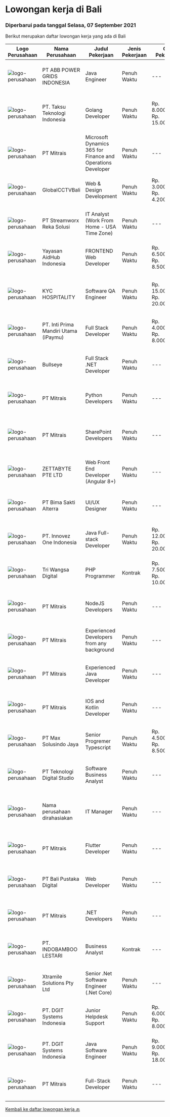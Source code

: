 
  # Lowongan kerja di Bali

  ### Diperbarui pada tanggal Selasa, 07 September 2021

  Berikut merupakan daftar lowongan kerja yang ada di Bali

  |Logo Perusahaan | Nama Perusahaan | Judul Pekerjaan | Jenis Pekerjaan | Gaji Pekerjaan | Lokasi | Deskripsi | Tanggal diunggah | Pranala |
  | -------------- | --------------- | --------------- | --------- | --------- | -------------- | ------- | ----------- | ----------- |
  |![logo-perusahaan](https://image-service-cdn.seek.com.au/b3fe854be3973c665f63bfc95f2af6cbfe248716/ee4dce1061f3f616224767ad58cb2fc751b8d2dc)|PT ABB POWER GRIDS INDONESIA|Java Engineer|Penuh Waktu|---|Badung|Hitachi ABB Power Grids is a pioneering technology leader that is helping to increase access to affordable, reliable, sustainable and modern energy...|Senin, 06 September 2021|https://www.jobstreet.co.id/id/job/java-engineer-3611950?token=0~3a137c29-ea74-49c0-a46c-c97d36de1500&sectionRank=1&jobId=jobstreet-id-job-3611950|
|![logo-perusahaan](https://image-service-cdn.seek.com.au/cdad7eadbef6a47d2c5b4d08a7c1b9886e8f7f8f/ee4dce1061f3f616224767ad58cb2fc751b8d2dc)|PT. Taksu Teknologi Indonesia|Golang Developer|Penuh Waktu|Rp. 8.000.000-Rp. 15.000.000|Tangerang|Let’s Build Your Future with Us! Taksu Teknologi is a software development company with presence in Singapore and Indonesia (Bali and Tangerang). We...|Minggu, 05 September 2021|https://www.jobstreet.co.id/id/job/golang-developer-3605555?token=0~3a137c29-ea74-49c0-a46c-c97d36de1500&sectionRank=2&jobId=jobstreet-id-job-3605555|
|![logo-perusahaan](https://image-service-cdn.seek.com.au/969b0c47f133a1e0155056a5d964c63953dd6304/ee4dce1061f3f616224767ad58cb2fc751b8d2dc)|PT Mitrais|Microsoft Dynamics 365 for Finance and Operations Developer|Penuh Waktu|---|Denpasar|Build your Career with Mitrais! We're looking for an experienced Microsoft Dynamics 365 for Finance and Operations Developer to be part of our...|Minggu, 05 September 2021|https://www.jobstreet.co.id/id/job/microsoft-dynamics-365-for-finance-and-operations-developer-3610631?token=0~3a137c29-ea74-49c0-a46c-c97d36de1500&sectionRank=3&jobId=jobstreet-id-job-3610631|
|![logo-perusahaan](https://image-service-cdn.seek.com.au/ad6b76ed4061fd1c6057b554ff158c654b44fdc3/ee4dce1061f3f616224767ad58cb2fc751b8d2dc)|GlobalCCTVBali|Web & Design Development|Penuh Waktu|Rp. 3.000.000-Rp. 4.200.000|Bali|Requirements1.       Pendidikan minimal S12.       Jurusan IT lebih diutamakan3.       Usia minimal 24 tahun4.       Memiliki pengalaman di bidang Web...|Sabtu, 04 September 2021|https://www.jobstreet.co.id/id/job/web-design-development-3604314?token=0~3a137c29-ea74-49c0-a46c-c97d36de1500&sectionRank=4&jobId=jobstreet-id-job-3604314|
|![logo-perusahaan](https://image-service-cdn.seek.com.au/cd7e06fc22850c741eb8275c78b78d2cd1ec15f8/ee4dce1061f3f616224767ad58cb2fc751b8d2dc)|PT Streamworx Reka Solusi|IT Analyst (Work From Home - USA Time Zone)|Penuh Waktu|---|Jakarta Raya|Responsibilities: Troubleshoot and improve existing processes: This can include processes that are written in JavaScript, or REST/SOAP Processes....|Jumat, 03 September 2021|https://www.jobstreet.co.id/id/job/it-analyst-work-from-home-usa-time-zone-3617936?token=0~3a137c29-ea74-49c0-a46c-c97d36de1500&sectionRank=5&jobId=jobstreet-id-job-3617936|
|![logo-perusahaan](https://image-service-cdn.seek.com.au/9b692f209622949279e729a0faf85c537e22289b/ee4dce1061f3f616224767ad58cb2fc751b8d2dc)|Yayasan AidHub Indonesia|FRONTEND Web Developer|Penuh Waktu|Rp. 6.500.000-Rp. 8.500.000|Badung|Job DescriptionResponsibilities: This role will report to the IT Manager Candidate must be able to manage the complete software development process of...|Jumat, 03 September 2021|https://www.jobstreet.co.id/id/job/frontend-web-developer-3610873?token=0~3a137c29-ea74-49c0-a46c-c97d36de1500&sectionRank=6&jobId=jobstreet-id-job-3610873|
|![logo-perusahaan](https://us.123rf.com/450wm/pavelstasevich/pavelstasevich1811/pavelstasevich181101027/112815900-stock-vector-no-image-available-icon-flat-vector.jpg?ver=6)|KYC HOSPITALITY|Software QA Engineer|Penuh Waktu|Rp. 15.000.000-Rp. 20.000.000|Bali|MINIMUM 5 YEARS QA EXPERIENCEKYC is the global technology ecosystem for Hotels, focused on revolutionizing the archaic workflow that has plagued the...|Kamis, 02 September 2021|https://www.jobstreet.co.id/id/job/software-qa-engineer-4649415/origin/my?token=0~3a137c29-ea74-49c0-a46c-c97d36de1500&sectionRank=7&jobId=jobstreet-my-job-4649415|
|![logo-perusahaan](https://image-service-cdn.seek.com.au/3cfcf3b08437c3b9e8bce9eefde4d326596fb58a/ee4dce1061f3f616224767ad58cb2fc751b8d2dc)|PT. Inti Prima Mandiri Utama (iPaymu)|Full Stack Developer|Penuh Waktu|Rp. 4.000.000-Rp. 8.000.000|Denpasar|Kualifikasi:  Menguasai Laravel Framework Bisa bekerja dalam TIM Bisa bekerja dalam DEADLINE Supel &amp; KREATIF! LOYAL Berintegritas tinggi|Kamis, 02 September 2021|https://www.jobstreet.co.id/id/job/full-stack-developer-3616758?token=0~3a137c29-ea74-49c0-a46c-c97d36de1500&sectionRank=8&jobId=jobstreet-id-job-3616758|
|![logo-perusahaan](https://image-service-cdn.seek.com.au/bbf2137c41f12d6e9394eaecc245409d87abbbf0/ee4dce1061f3f616224767ad58cb2fc751b8d2dc)|Bullseye|Full Stack .NET Developer|Penuh Waktu|---|Bali|The support &amp; site reliability engineer (SSRE) – the position was established to support the software development and improvement of our platform...|Kamis, 02 September 2021|https://www.jobstreet.co.id/id/job/full-stack-net-developer-3602408?token=0~3a137c29-ea74-49c0-a46c-c97d36de1500&sectionRank=9&jobId=jobstreet-id-job-3602408|
|![logo-perusahaan](https://image-service-cdn.seek.com.au/969b0c47f133a1e0155056a5d964c63953dd6304/ee4dce1061f3f616224767ad58cb2fc751b8d2dc)|PT Mitrais|Python Developers|Penuh Waktu|---|Bali|Build your Career with Mitrais !  We're looking for experienced Python Developers to be part of our team. What will you be doing?  Liasing with...|Kamis, 02 September 2021|https://www.jobstreet.co.id/id/job/python-developers-3606917?token=0~3a137c29-ea74-49c0-a46c-c97d36de1500&sectionRank=10&jobId=jobstreet-id-job-3606917|
|![logo-perusahaan](https://image-service-cdn.seek.com.au/969b0c47f133a1e0155056a5d964c63953dd6304/ee4dce1061f3f616224767ad58cb2fc751b8d2dc)|PT Mitrais|SharePoint Developers|Penuh Waktu|---|Denpasar|Build your Career with Mitrais ! We're looking for experienced SharePoint Developers to be part of our team  What will you be doing? Develop REST APIs...|Rabu, 01 September 2021|https://www.jobstreet.co.id/id/job/sharepoint-developers-3606460?token=0~3a137c29-ea74-49c0-a46c-c97d36de1500&sectionRank=11&jobId=jobstreet-id-job-3606460|
|![logo-perusahaan](https://image-service-cdn.seek.com.au/a9ad8fdd00d66418bb5e9ec41ddbc2318ccec822/ee4dce1061f3f616224767ad58cb2fc751b8d2dc)|ZETTABYTE PTE LTD|Web Front End Developer (Angular 8+)|Penuh Waktu|---|Badung|Company Introduction Zettabyte is a software development company that focuses on the education sector. We work together with our multicultural team...|Kamis, 02 September 2021|https://www.jobstreet.co.id/id/job/web-front-end-developer-angular-8-3616643?token=0~3a137c29-ea74-49c0-a46c-c97d36de1500&sectionRank=12&jobId=jobstreet-id-job-3616643|
|![logo-perusahaan](https://image-service-cdn.seek.com.au/3b449304b19b7a5909fe2d6166b69cb2e3dfc9ad/ee4dce1061f3f616224767ad58cb2fc751b8d2dc)|PT Bima Sakti Alterra|UI/UX Designer|Penuh Waktu|---|Denpasar|Job Description Implement recent studies and findings to establish the best overall design elements to include in UX design experiences  Create...|Rabu, 01 September 2021|https://www.jobstreet.co.id/id/job/ui-ux-designer-3616070?token=0~3a137c29-ea74-49c0-a46c-c97d36de1500&sectionRank=13&jobId=jobstreet-id-job-3616070|
|![logo-perusahaan](https://image-service-cdn.seek.com.au/b298687ae02f9798573838624580ad51c34fe2f1/ee4dce1061f3f616224767ad58cb2fc751b8d2dc)|PT. Innovez One Indonesia|Java Full-stack Developer|Penuh Waktu|Rp. 12.000.000-Rp. 20.000.000|Jakarta Raya|We are looking for a dynamic and talented Java Full Stack Developer with strong OOAD background to join our global team. You will work in a SCRUM team...|Rabu, 01 September 2021|https://www.jobstreet.co.id/id/job/java-full-stack-developer-3602285?token=0~3a137c29-ea74-49c0-a46c-c97d36de1500&sectionRank=14&jobId=jobstreet-id-job-3602285|
|![logo-perusahaan](https://image-service-cdn.seek.com.au/32e5ca8b5276ef4e997f15cb0b15d7ad78171bde/ee4dce1061f3f616224767ad58cb2fc751b8d2dc)|Tri Wangsa Digital|PHP Programmer|Kontrak|Rp. 7.500.000-Rp. 10.000.000|Bali|We are looking for a full-time in-house person Junior-Mid Laravel Programmer.Requirements: Excellent in PHP (Laravel Framework) Familiar with OOP,...|Kamis, 02 September 2021|https://www.jobstreet.co.id/id/job/php-programmer-3617275?token=0~3a137c29-ea74-49c0-a46c-c97d36de1500&sectionRank=15&jobId=jobstreet-id-job-3617275|
|![logo-perusahaan](https://image-service-cdn.seek.com.au/969b0c47f133a1e0155056a5d964c63953dd6304/ee4dce1061f3f616224767ad58cb2fc751b8d2dc)|PT Mitrais|NodeJS Developers|Penuh Waktu|---|Bali|Build your Career with Mitrais! We're urgently looking for experienced NodeJS Developers to be part of our team for an immediate start.Our client is a...|Selasa, 31 Agustus 2021|https://www.jobstreet.co.id/id/job/nodejs-developers-3601182?token=0~3a137c29-ea74-49c0-a46c-c97d36de1500&sectionRank=16&jobId=jobstreet-id-job-3601182|
|![logo-perusahaan](https://image-service-cdn.seek.com.au/969b0c47f133a1e0155056a5d964c63953dd6304/ee4dce1061f3f616224767ad58cb2fc751b8d2dc)|PT Mitrais|Experienced Developers from any background|Penuh Waktu|---|Bali|Build your Career with Mitrais !  We're looking for experienced Software Engineers from any background to be part of our team.  What will you...|Selasa, 31 Agustus 2021|https://www.jobstreet.co.id/id/job/experienced-developers-from-any-background-3601164?token=0~3a137c29-ea74-49c0-a46c-c97d36de1500&sectionRank=17&jobId=jobstreet-id-job-3601164|
|![logo-perusahaan](https://image-service-cdn.seek.com.au/969b0c47f133a1e0155056a5d964c63953dd6304/ee4dce1061f3f616224767ad58cb2fc751b8d2dc)|PT Mitrais|Experienced Java Developer|Penuh Waktu|---|Bali|Build your Career with Mitrais!  We have clients who are urgently looking for Experienced Java developers for an immediate start. What will you be...|Selasa, 31 Agustus 2021|https://www.jobstreet.co.id/id/job/experienced-java-developer-3601163?token=0~3a137c29-ea74-49c0-a46c-c97d36de1500&sectionRank=18&jobId=jobstreet-id-job-3601163|
|![logo-perusahaan](https://image-service-cdn.seek.com.au/969b0c47f133a1e0155056a5d964c63953dd6304/ee4dce1061f3f616224767ad58cb2fc751b8d2dc)|PT Mitrais|IOS and Kotlin Developer|Penuh Waktu|---|Bali|Build your Career with Mitrais !  We're looking for experienced iOS and Kotlin Developer to be part of our team. What will you be doing?  Liase with...|Selasa, 31 Agustus 2021|https://www.jobstreet.co.id/id/job/ios-and-kotlin-developer-3601171?token=0~3a137c29-ea74-49c0-a46c-c97d36de1500&sectionRank=19&jobId=jobstreet-id-job-3601171|
|![logo-perusahaan](https://image-service-cdn.seek.com.au/d528f747d71b6f25f37f0562919e21c80001cd02/ee4dce1061f3f616224767ad58cb2fc751b8d2dc)|PT Max Solusindo Jaya|Senior Progremer Typescript|Penuh Waktu|Rp. 4.500.000-Rp. 8.500.000|Bali|We are looking for a Node.js Developer to build and maintain functional web pages and applications To be successful in this role, you should have...|Selasa, 31 Agustus 2021|https://www.jobstreet.co.id/id/job/senior-progremer-typescript-3614370?token=0~3a137c29-ea74-49c0-a46c-c97d36de1500&sectionRank=20&jobId=jobstreet-id-job-3614370|
|![logo-perusahaan](https://image-service-cdn.seek.com.au/2c8f060e5cc9c764aa1c8c5e93e0ea44df35bf63/ee4dce1061f3f616224767ad58cb2fc751b8d2dc)|PT Teknologi Digital Studio|Software Business Analyst|Penuh Waktu|---|Denpasar|Perform requirements gathering with various stakeholders and translate the requirements into technical specifications. Analyze and decompose complex...|Selasa, 31 Agustus 2021|https://www.jobstreet.co.id/id/job/software-business-analyst-3614326?token=0~3a137c29-ea74-49c0-a46c-c97d36de1500&sectionRank=21&jobId=jobstreet-id-job-3614326|
|![logo-perusahaan](https://us.123rf.com/450wm/pavelstasevich/pavelstasevich1811/pavelstasevich181101027/112815900-stock-vector-no-image-available-icon-flat-vector.jpg?ver=6)|Nama perusahaan dirahasiakan|IT Manager|Penuh Waktu|---|Bali|Pendidikan minimal S1 segala jurusan Memiliki pengetahuan mengenai PHP dan bahasa pemrograman lainnya atau menguasai jaringan Gaji negotiable...|Rabu, 01 September 2021|https://www.jobstreet.co.id/id/job/it-manager-3615473?token=0~3a137c29-ea74-49c0-a46c-c97d36de1500&sectionRank=22&jobId=jobstreet-id-job-3615473|
|![logo-perusahaan](https://image-service-cdn.seek.com.au/969b0c47f133a1e0155056a5d964c63953dd6304/ee4dce1061f3f616224767ad58cb2fc751b8d2dc)|PT Mitrais|Flutter Developer|Penuh Waktu|---|Bali|Build your Career with Mitrais !  We're looking for experienced Flutter Developer to be part of our team. What will you be doing?  Liase with...|Selasa, 31 Agustus 2021|https://www.jobstreet.co.id/id/job/flutter-developer-3601166?token=0~3a137c29-ea74-49c0-a46c-c97d36de1500&sectionRank=23&jobId=jobstreet-id-job-3601166|
|![logo-perusahaan](https://us.123rf.com/450wm/pavelstasevich/pavelstasevich1811/pavelstasevich181101027/112815900-stock-vector-no-image-available-icon-flat-vector.jpg?ver=6)|PT Bali Pustaka Digital|Web Developer|Penuh Waktu|---|Denpasar|Kualifikasi : Menguasai PHP, MySQL, Javascript dan JQuery Menguasai Laravel / Codelgniter Mengerti Penggunaan Bootstrap Mampu Bekerja dalam Team /...|Selasa, 31 Agustus 2021|https://www.jobstreet.co.id/id/job/web-developer-3614800?token=0~3a137c29-ea74-49c0-a46c-c97d36de1500&sectionRank=24&jobId=jobstreet-id-job-3614800|
|![logo-perusahaan](https://image-service-cdn.seek.com.au/969b0c47f133a1e0155056a5d964c63953dd6304/ee4dce1061f3f616224767ad58cb2fc751b8d2dc)|PT Mitrais|.NET Developers|Penuh Waktu|---|Denpasar|Build your Career with Mitrais !  We're looking for experienced .NET Software Engineers to be part of our team.  What will you be doing ?  Coding high...|Selasa, 31 Agustus 2021|https://www.jobstreet.co.id/id/job/net-developers-3601200?token=0~3a137c29-ea74-49c0-a46c-c97d36de1500&sectionRank=25&jobId=jobstreet-id-job-3601200|
|![logo-perusahaan](https://image-service-cdn.seek.com.au/16ca15057c32408cd452cc83f4be6702ee1b3205/ee4dce1061f3f616224767ad58cb2fc751b8d2dc)|PT. INDOBAMBOO LESTARI|Business Analyst|Kontrak|---|Gianyar|Developed business model(s) that are viable for people public partnership investments Evaluating business processes, anticipating requirements,...|Senin, 30 Agustus 2021|https://www.jobstreet.co.id/id/job/business-analyst-3613944?token=0~3a137c29-ea74-49c0-a46c-c97d36de1500&sectionRank=26&jobId=jobstreet-id-job-3613944|
|![logo-perusahaan](https://image-service-cdn.seek.com.au/886dbb766c5bd832cea6f1bb5b5374b094ca8917/ee4dce1061f3f616224767ad58cb2fc751b8d2dc)|Xtramile Solutions Pty Ltd|Senior .Net Software Engineer (.Net Core)|Penuh Waktu|---|Bali|Innovative job opportunity offering a high salary package, attractive bonus remuneration and full remote working arrangement.This role will help...|Senin, 30 Agustus 2021|https://www.jobstreet.co.id/id/job/senior-net-software-engineer-net-core-3613136?token=0~3a137c29-ea74-49c0-a46c-c97d36de1500&sectionRank=27&jobId=jobstreet-id-job-3613136|
|![logo-perusahaan](https://image-service-cdn.seek.com.au/e1681d73e68b1b74b5b5136363b820dd70a250df/ee4dce1061f3f616224767ad58cb2fc751b8d2dc)|PT. DGIT Systems Indonesia|Junior Helpdesk Support|Penuh Waktu|Rp. 6.000.000-Rp. 8.000.000|Bali|We are looking for Junior Helpdesk Support. you will be responsible when our customers require technical expertise/solution aiming for the greatest...|Senin, 30 Agustus 2021|https://www.jobstreet.co.id/id/job/junior-helpdesk-support-3613063?token=0~3a137c29-ea74-49c0-a46c-c97d36de1500&sectionRank=28&jobId=jobstreet-id-job-3613063|
|![logo-perusahaan](https://image-service-cdn.seek.com.au/e1681d73e68b1b74b5b5136363b820dd70a250df/ee4dce1061f3f616224767ad58cb2fc751b8d2dc)|PT. DGIT Systems Indonesia|Java Software Engineer|Penuh Waktu|Rp. 9.000.000-Rp. 18.000.000|Badung|We are looking for a talented Java engineer to join an experienced team of engineers working on our flagship products Telflow, a next-generation...|Sabtu, 28 Agustus 2021|https://www.jobstreet.co.id/id/job/java-software-engineer-3599701?token=0~3a137c29-ea74-49c0-a46c-c97d36de1500&sectionRank=29&jobId=jobstreet-id-job-3599701|
|![logo-perusahaan](https://image-service-cdn.seek.com.au/969b0c47f133a1e0155056a5d964c63953dd6304/ee4dce1061f3f616224767ad58cb2fc751b8d2dc)|PT Mitrais|Full-Stack Developer|Penuh Waktu|---|Bali|Build your Career with Mitrais!  We're looking for experienced Full-Stack Developers to be part of our team. What will you be doing? Coding high...|Jumat, 27 Agustus 2021|https://www.jobstreet.co.id/id/job/full-stack-developer-3598582?token=0~3a137c29-ea74-49c0-a46c-c97d36de1500&sectionRank=30&jobId=jobstreet-id-job-3598582|


  [Kembali ke daftar lowongan kerja 🔙](../README.md#daftar-lowongan-kerja)
  
